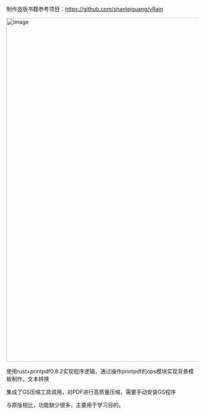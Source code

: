 制作竖版书籍参考项目：https://github.com/shanleiguang/vRain

<img width="1265" height="900" alt="image" src="https://github.com/user-attachments/assets/460e8c90-e19c-442b-b203-6538d7207a0d" />


使用rust+printpdf0.8.2实现程序逻辑，通过操作printpdf的ops模块实现背景模板制作，文本转换

集成了GS压缩工具调用，对PDF进行高质量压缩，需要手动安装GS程序

与原版相比，功能缺少很多，主要用于学习目的。
